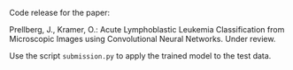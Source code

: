 Code release for the paper:

Prellberg, J., Kramer, O.: Acute Lymphoblastic Leukemia Classification from Microscopic Images using Convolutional Neural Networks. Under review.

Use the script `submission.py` to apply the trained model to the test data.
